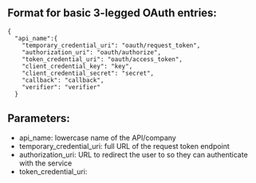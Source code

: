 Format for basic 3-legged OAuth entries:
---
```
{
  "api_name":{
    "temporary_credential_uri": "oauth/request_token",
    "authorization_uri": "oauth/authorize",
    "token_credential_uri": "oauth/access_token",
    "client_credential_key": "key",
    "client_credential_secret": "secret",
    "callback": "callback",
    "verifier": "verifier"
  }
```
Parameters:
---
- api_name: lowercase name of the API/company
- temporary_credential_uri: full URL of the request token endpoint
- authorization_uri: URL to redirect the user to so they can authenticate with the service
- token_credential_uri: 
